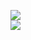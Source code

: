 [![](https://img.shields.io/badge/Made%20With-Github%20Spray-lightgrey.svg?style=for-the-badge&logo=github)](https://github.com/Annihil/github-spray#20629)  
[![](https://i.imgur.com/2DrTn0Z.gif)](https://github.com/Annihil/github-spray)